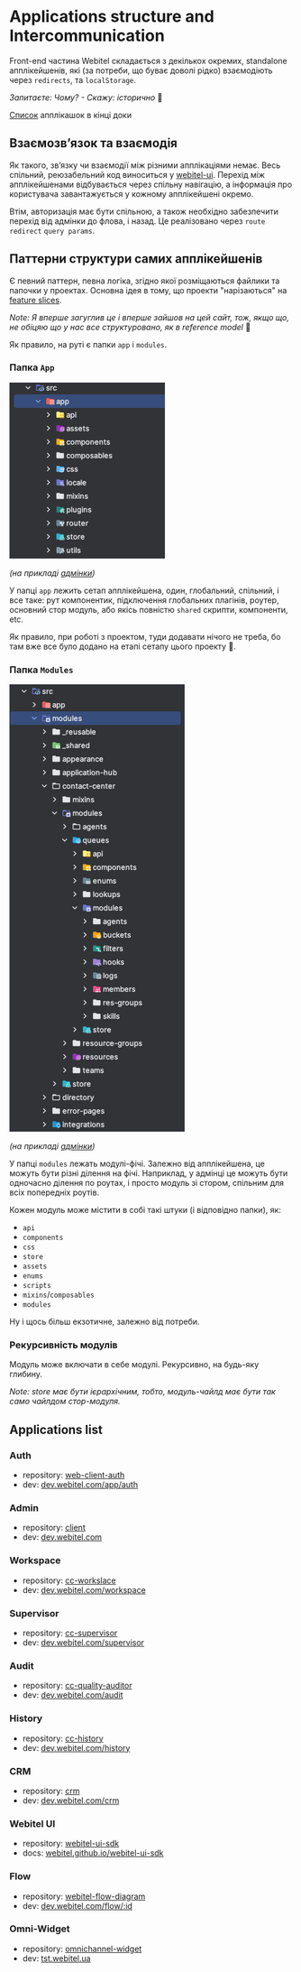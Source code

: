 # Applications structure and Intercommunication

Front-end частина Webitel складається з декількох окремих, standalone апплікейшенів,
які (за потреби, що буває доволі рідко) взаємодіють через `redirects`, та `localStorage`.

_Запитаєте: Чому? - Скажу: історично_ 🙂

[Список](#applications-list) апплікашок в кінці доки

## Взаємозвʼязок та взаємодія

Як такого, звʼязку чи взаємодії між різними апплікаціями немає.
Весь спільний, реюзабельний код виноситься у [webitel-ui](#webitel-ui). Перехід між апплікейшенами
відбувається через спільну навігацію, а інформація про користувача завантажується у кожному апплікейшені
окремо.

Втім, авторизація має бути спільною, а також необхідно забезпечити перехід від адмінки до флова, і назад.
Це реалізовано через `route` `redirect` `query params`.

## Паттерни структури самих апплікейшенів

Є певний паттерн, певна логіка, згідно якої розміщаються файлики та папочки у проектах. Основна
ідея в тому, що проекти "нарізаються" на [feature slices](https://feature-sliced.design/).

_Note: Я вперше загуглив це і вперше зайшов на цей сайт, тож, якщо що,
не обіцяю що у нас все структуровано, як в reference model_ 🙂

Як правило, на руті є папки `app` i `modules`.

### Папка `App`

![src/app](./assets/app-dir-structure.png)

_(на прикладі [адмінки](#admin))_

У папці `app` лежить сетап апплікейшена, один, глобальний, спільний, і все таке: рут компонентик,
підключення глобальних плагінів, роутер, основний стор модуль, або якісь повністю `shared` скрипти,
компоненти, etc.

Як правило, при роботі з проектом, туди додавати нічого не треба, бо там вже все було додано на етапі
сетапу цього проекту 🙂.

### Папка `Modules`

![src/modules](./assets/modules-dir-structure.png)

_(на прикладі [адмінки](#admin))_

У папці `modules` лежать модулі-фічі. Залежно від апплікейшена, це можуть бути різні ділення на фічі.
Наприклад, у адмінці це можуть бути одночасно ділення по роутах, і просто модуль зі стором, спільним
для всіх попередніх роутів.

Кожен модуль може містити в собі такі штуки (і відповідно папки), як:
- `api`
- `components`
- `css`
- `store`
- `assets`
- `enums`
- `scripts`
- `mixins`/`composables`
- `modules`

Ну і щось більш екзотичне, залежно від потреби.

### Рекурсивність модулів

Модуль може включати в себе модулі. Рекурсивно, на будь-яку глибину.

_Note: store має бути ієрархічним, тобто, модуль-чайлд має бути так само чайлдом стор-модуля._


## Applications list

### Auth
- repository: [web-client-auth](https://github.com/webitel/web-client-auth)
- dev: [dev.webitel.com/app/auth](https://dev.webitel.com/app/auth)

### Admin
- repository: [client](https://github.com/webitel/client)
- dev: [dev.webitel.com](https://dev.webitel.com/)

### Workspace
- repository: [cc-workslace](https://github.com/webitel/cc-workspaces)
- dev: [dev.webitel.com/workspace](https://dev.webitel.com/workspace)

### Supervisor
- repository: [cc-supervisor](https://github.com/webitel/cc-supervisor)
- dev: [dev.webitel.com/supervisor](https://dev.webitel.com/supervisor)

### Audit
- repository: [cc-quality-auditor](https://github.com/webitel/cc-quality-auditor)
- dev: [dev.webitel.com/audit](https://dev.webitel.com/audit)

### History
- repository: [cc-history](https://github.com/webitel/cc-history)
- dev: [dev.webitel.com/history](https://dev.webitel.com/history)

### CRM
- repository: [crm](https://github.com/webitel/crm)
- dev: [dev.webitel.com/crm](https://dev.webitel.com/crm)

### Webitel UI
- repository: [webitel-ui-sdk](https://github.com/webitel/webitel-ui-sdk)
- docs: [webitel.github.io/webitel-ui-sdk](https://webitel.github.io/webitel-ui-sdk)

### Flow
- repository: [webitel-flow-diagram](https://git.webitel.com/projects/CORE/repos/webitel-flow-diagram/browse)
- dev: [dev.webitel.com/flow/:id](https://dev.webitel.com/flow/767)

### Omni-Widget
- repository: [omnichannel-widget](https://github.com/webitel/omnichannel-widget)
- dev: [tst.webitel.ua](https://tst.webitel.ua/)
